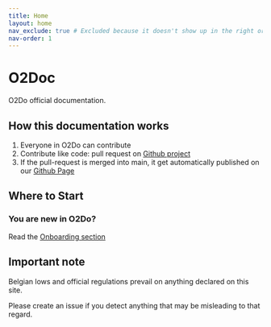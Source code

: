 ```yaml
---
title: Home
layout: home
nav_exclude: true # Excluded because it doesn't show up in the right order ignoring the nav-order... Bug??!
nav-order: 1
---
```


# O2Doc
O2Do official documentation. 

## How this documentation works

1. Everyone in O2Do can contribute
2. Contribute like code: pull request on [Github project](https://github.com/O2do-repository/O2Doc)
3. If the pull-request is merged into main, it get automatically published on our [Github Page](https://o2do-repository.github.io/O2Doc/)

## Where to Start

### You are new in O2Do? 

Read the [Onboarding section](docs/HR/Onboarding)

## Important note

Belgian lows and official regulations prevail on anything declared on this site. 

Please create an issue if you detect anything that may be misleading to that regard. 
